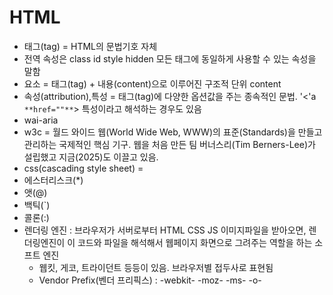 # HTML

- 태그(tag) = HTML의 문법기호 자체 <a>
- 전역 속성은 class id style hidden 모든 태그에 동일하게 사용할 수 있는 속성을 말함
- 요소 = 태그(tag) + 내용(content)으로 이루어진 구조적 단위 <a>content</a>
- 속성(attribution),특성 = 태그(tag)에 다양한 옵션값을 주는 종속적인 문법. '<'a `**href=""**`> 특성이라고 해석하는 경우도 있음
- wai-aria
- w3c = 월드 와이드 웹(World Wide Web, WWW)의 표준(Standards)을 만들고 관리하는 국제적인 핵심 기구. 웹을 처음 만든 팀 버너스리(Tim Berners-Lee)가 설립했고 지금(2025)도 이끌고 있음.
- css(cascading style sheet) =
- 에스터리스크(\*)
- 앳(@)
- 백틱(`)
- 콜론(:)
- 렌더링 엔진 : 브라우저가 서버로부터 HTML CSS JS 이미지파일을 받아오면, 렌더링엔진이 이 코드와 파일을 해석해서 웹페이지 화면으로 그려주는 역할을 하는 소프트 엔진
  - 웹킷, 게코, 트라이던트 등등이 있음. 브라우저별 접두사로 표현됨
  - Vendor Prefix(벤더 프리픽스) : -webkit- -moz- -ms- -o-
